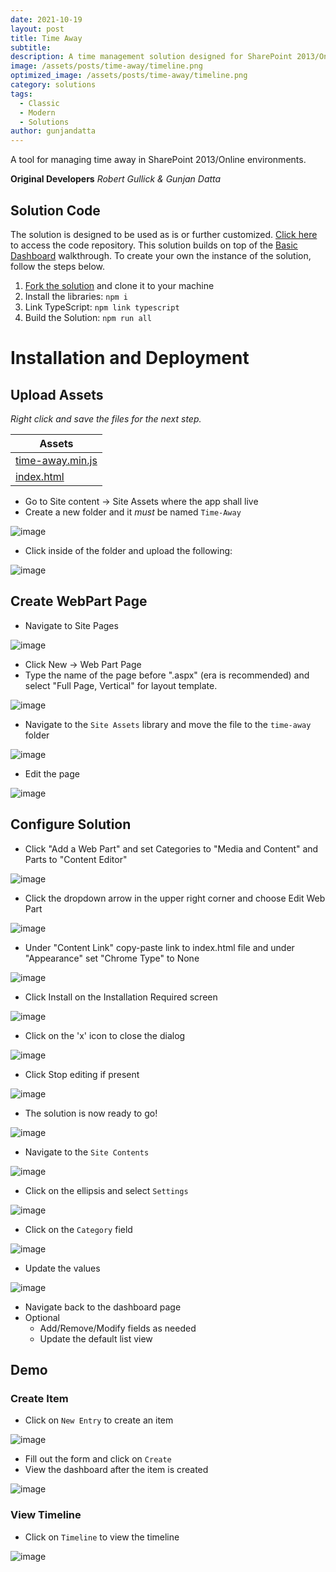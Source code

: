 ```yaml
---
date: 2021-10-19
layout: post
title: Time Away
subtitle: 
description: A time management solution designed for SharePoint 2013/Online environments.
image: /assets/posts/time-away/timeline.png
optimized_image: /assets/posts/time-away/timeline.png
category: solutions
tags:
  - Classic
  - Modern
  - Solutions
author: gunjandatta
---
```


A tool for managing time away in SharePoint 2013/Online environments.

**Original Developers**
_Robert Gullick & Gunjan Datta_

## Solution Code

The solution is designed to be used as is or further customized. [Click here](https://github.com/spsprinkles/time-away) to access the code repository. This solution builds on top of the [Basic Dashboard](https://dattabase.com/examples/#basic-dashboard) walkthrough. To create your own the instance of the solution, follow the steps below.

1. [Fork the solution](https://github.com/spsprinkles/time-away) and clone it to your machine
2. Install the libraries: `npm i`
3. Link TypeScript: `npm link typescript`
4. Build the Solution: `npm run all`

# Installation and Deployment

## Upload Assets

_Right click and save the files for the next step._

<table>
  <thead>
    <tr>
      <th>Assets</th>
    </tr>
  </thead>
  <tbody>
    <tr>
      <td>
        <a href="https://github.com/AFGSC-DSK/time-away/raw/master/dist/time-away.min.js">time-away.min.js</a>
      </td>
    </tr>
    <tr>
      <td>
        <a href="https://github.com/AFGSC-DSK/time-away/raw/master/assets/index.html">index.html</a>
      </td>
    </tr>
  </tbody>
</table>

* Go to Site content -> Site Assets where the app shall live
* Create a new folder and it _must_ be named `Time-Away`

![image](/assets/posts/time-away/create-folder.png)

* Click inside of the folder and upload the following:

![image](/assets/posts/time-away/upload-assets.png)

## Create WebPart Page

* Navigate to Site Pages

![image](/assets/posts/time-away/site-pages.png)

* Click New -> Web Part Page
* Type the name of the page before ".aspx" (era is recommended) and select "Full Page, Vertical" for layout template.

![image](/assets/posts/time-away/create-wp.png)

* Navigate to the `Site Assets` library and move the file to the `time-away` folder

![image](/assets/posts/time-away/move-file.png)

* Edit the page

![image](/assets/posts/time-away/edit-page.png)

## Configure Solution

* Click "Add a Web Part" and set Categories to "Media and Content" and Parts to "Content Editor"

![image](/assets/posts/time-away/add-wp.png)

* Click the dropdown arrow in the upper right corner and choose Edit Web Part

![image](/assets/posts/time-away/edit-properties.png)

* Under "Content Link" copy-paste link to index.html file and under "Appearance" set "Chrome Type" to None

![image](/assets/posts/time-away/set-link.png)

* Click Install on the Installation Required screen

![image](/assets/posts/time-away/install-solution.png)

* Click on the 'x' icon to close the dialog

![image](/assets/posts/time-away/close-dialog.png)

* Click Stop editing if present

![image](/assets/posts/time-away/stop-editing.png)

* The solution is now ready to go!

![image](/assets/posts/time-away/dashboard.png)

* Navigate to the `Site Contents`

![image](/assets/posts/time-away/view-lists.png)

* Click on the ellipsis and select `Settings`

![image](/assets/posts/time-away/edit-list.png)

* Click on the `Category` field

![image](/assets/posts/time-away/edit-field.png)

* Update the values

![image](/assets/posts/time-away/update-category.png)

* Navigate back to the dashboard page
* Optional
  * Add/Remove/Modify fields as needed
  * Update the default list view

## Demo

### Create Item

* Click on `New Entry` to create an item

![image](/assets/posts/time-away/create-item.png)

* Fill out the form and click on `Create`
* View the dashboard after the item is created

![image](/assets/posts/time-away/view-dashboard.png)

### View Timeline

* Click on `Timeline` to view the timeline

![image](/assets/posts/time-away/timeline.png)